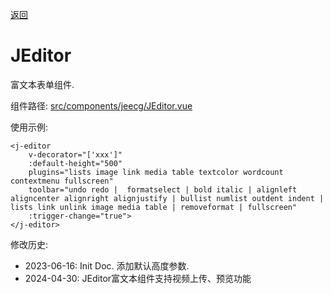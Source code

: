 [返回](../)

# JEditor

富文本表单组件.

组件路径: [src/components/jeecg/JEditor.vue](https://github.com/yoko-murasame/ant-design-vue-jeecg/blob/yoko/src/components/jeecg/JEditor.vue)

使用示例:
```vue
<j-editor
    v-decorator="['xxx']"
    :default-height="500"
    plugins="lists image link media table textcolor wordcount contextmenu fullscreen"
    toolbar="undo redo |  formatselect | bold italic | alignleft aligncenter alignright alignjustify | bullist numlist outdent indent | lists link unlink image media table | removeformat | fullscreen"
    :trigger-change="true">
</j-editor>
```

修改历史:
* 2023-06-16: Init Doc. 添加默认高度参数.
* 2024-04-30: JEditor富文本组件支持视频上传、预览功能
